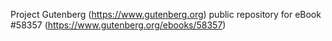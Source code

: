 Project Gutenberg (https://www.gutenberg.org) public repository for
eBook #58357 (https://www.gutenberg.org/ebooks/58357)
